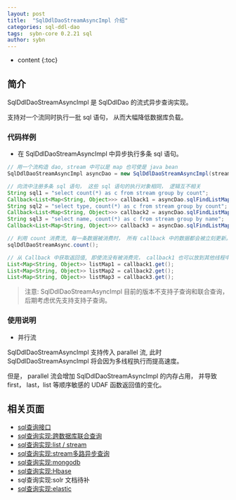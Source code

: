 ```yaml
---
layout: post
title:  "SqlDdlDaoStreamAsyncImpl 介绍"
categories: sql-ddl-dao
tags:  sybn-core 0.2.21 sql
author: sybn
---
```


* content
{:toc}

## 简介

SqlDdlDaoStreamAsyncImpl 是 SqlDdlDao 的流式异步查询实现。

支持对一个流同时执行一批 sql 语句， 从而大幅降低数据库负载。





### 代码样例

* 在 SqlDdlDaoStreamAsyncImpl 中异步执行多条 sql 语句。

```java
// 用一个流构造 dao, stream 中可以是 map 也可使是 java bean
SqlDdlDaoStreamAsyncImpl asyncDao = new SqlDdlDaoStreamAsyncImpl(stream);

// 向流中注册多条 sql 语句， 这些 sql 语句的执行对象相同， 逻辑互不相关
String sql1 = "select count(*) as c from stream group by count";
Callback<List<Map<String, Object>>> callback1 = asyncDao.sqlFindListMap(sql1);
String sql2 = "select type, count(*) as c from stream group by count";
Callback<List<Map<String, Object>>> callback2 = asyncDao.sqlFindListMap(sql2);
String sql3 = "select name, count(*) as c from stream group by name";
Callback<List<Map<String, Object>>> callback3 = asyncDao.sqlFindListMap(sql3);

// 利用 count 消费流, 每一条数据被消费时， 所有 callback 中的数据都会被立刻更新。
sqlDdlDaoStreamAsync.count();

// 从 Callback 中获取返回值, 即使流没有被消费完， callback1 也可以放到其他线程中去 get()。
List<Map<String, Object>> listMap1 = callback1.get();
List<Map<String, Object>> listMap2 = callback2.get();
List<Map<String, Object>> listMap3 = callback3.get();
```

> 注意:  SqlDdlDaoStreamAsyncImpl 目前的版本不支持子查询和联合查询， 后期考虑优先支持支持子查询。


### 使用说明

* 并行流

SqlDdlDaoStreamAsyncImpl 支持传入 parallel 流, 此时 SqlDdlDaoStreamAsyncImpl 将会因为多线程执行而提高速度。

但是， parallel 流会增加 SqlDdlDaoStreamAsyncImpl 的内存占用， 并导致 first， last，list 等顺序敏感的 UDAF 函数返回值的变化。


## 相关页面
- [sql查询接口]({{site.baseurl}}/2018/04/24/sql-ddl-dao/)
- [sql查询实现:跨数据库联合查询]({{site.baseurl}}/2018/12/20/sybn-dao-multiple-impl/)
- [sql查询实现:list / stream]({{site.baseurl}}/2018/09/13/datas-sql-ddl-engine/)
- [sql查询实现:stream多路异步查询]({{site.baseurl}}/2018/10/15/sql_ddl_dao_stream_async_impl/)
- [sql查询实现:mongodb]({{site.baseurl}}/2018/09/17/mongo-dao-by-sql/)
- [sql查询实现:Hbase]({{site.baseurl}}/2019/05/16/hbase-dao/)
- sql查询实现:solr 文档待补
- [sql查询实现:elastic]({{site.baseurl}}/2019/10/24/es-dao/)
